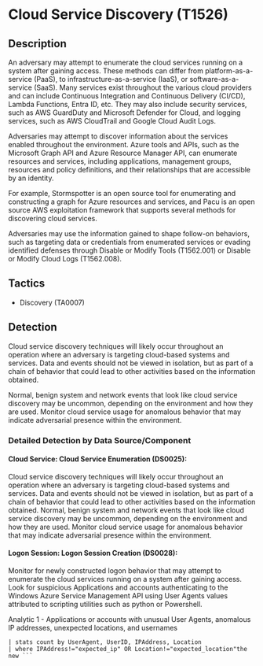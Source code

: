 # Cloud Service Discovery (T1526)

## Description
An adversary may attempt to enumerate the cloud services running on a system after gaining access. These methods can differ from platform-as-a-service (PaaS), to infrastructure-as-a-service (IaaS), or software-as-a-service (SaaS). Many services exist throughout the various cloud providers and can include Continuous Integration and Continuous Delivery (CI/CD), Lambda Functions, Entra ID, etc. They may also include security services, such as AWS GuardDuty and Microsoft Defender for Cloud, and logging services, such as AWS CloudTrail and Google Cloud Audit Logs.

Adversaries may attempt to discover information about the services enabled throughout the environment. Azure tools and APIs, such as the Microsoft Graph API and Azure Resource Manager API, can enumerate resources and services, including applications, management groups, resources and policy definitions, and their relationships that are accessible by an identity.

For example, Stormspotter is an open source tool for enumerating and constructing a graph for Azure resources and services, and Pacu is an open source AWS exploitation framework that supports several methods for discovering cloud services.

Adversaries may use the information gained to shape follow-on behaviors, such as targeting data or credentials from enumerated services or evading identified defenses through Disable or Modify Tools (T1562.001) or Disable or Modify Cloud Logs (T1562.008).

## Tactics
- Discovery (TA0007)

## Detection
Cloud service discovery techniques will likely occur throughout an operation where an adversary is targeting cloud-based systems and services. Data and events should not be viewed in isolation, but as part of a chain of behavior that could lead to other activities based on the information obtained.

Normal, benign system and network events that look like cloud service discovery may be uncommon, depending on the environment and how they are used. Monitor cloud service usage for anomalous behavior that may indicate adversarial presence within the environment.

### Detailed Detection by Data Source/Component
#### Cloud Service: Cloud Service Enumeration (DS0025): 
Cloud service discovery techniques will likely occur throughout an operation where an adversary is targeting cloud-based systems and services. Data and events should not be viewed in isolation, but as part of a chain of behavior that could lead to other activities based on the information obtained.
Normal, benign system and network events that look like cloud service discovery may be uncommon, depending on the environment and how they are used. Monitor cloud service usage for anomalous behavior that may indicate adversarial presence within the environment.

#### Logon Session: Logon Session Creation (DS0028): 
Monitor for newly constructed logon behavior that may attempt to enumerate the cloud services running on a system after gaining access. Look for suspicious Applications and accounts authenticating to the Windows Azure Service Management API using User Agents values attributed to scripting utilities such as python or Powershell. 

Analytic 1 - Applications or accounts with unusual User Agents, anomalous IP addresses, unexpected locations, and usernames

``` index="azure_ad_signin_logs" Resource="Windows Azure Service Management API" AND (UserAgent="python" OR UserAgent="PowerShell")
| stats count by UserAgent, UserID, IPAddress, Location
| where IPAddress!="expected_ip" OR Location!="expected_location"the new ```



